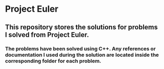 # Project Euler
## This repository stores the solutions for problems I solved from Project Euler.
### The problems have been solved using C++. Any references or documentation I used during the solution are located inside the corresponding folder for each problem.
